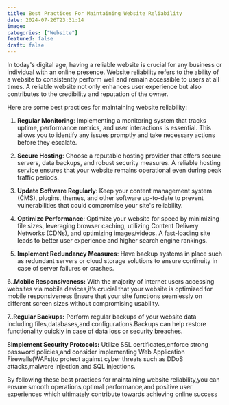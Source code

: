 ```yaml
---
title: Best Practices For Maintaining Website Reliability
date: 2024-07-26T23:31:14
image: 
categories: ["Website"]
featured: false
draft: false
---
```

In today's digital age, having a reliable website is crucial for any business or individual with an online presence. Website reliability refers to the ability of a website to consistently perform well and remain accessible to users at all times. A reliable website not only enhances user experience but also contributes to the credibility and reputation of the owner.

Here are some best practices for maintaining website reliability:

1. **Regular Monitoring**: Implementing a monitoring system that tracks uptime, performance metrics, and user interactions is essential. This allows you to identify any issues promptly and take necessary actions before they escalate.

2. **Secure Hosting**: Choose a reputable hosting provider that offers secure servers, data backups, and robust security measures. A reliable hosting service ensures that your website remains operational even during peak traffic periods.

3. **Update Software Regularly**: Keep your content management system (CMS), plugins, themes, and other software up-to-date to prevent vulnerabilities that could compromise your site's reliability.

4. **Optimize Performance**: Optimize your website for speed by minimizing file sizes, leveraging browser caching, utilizing Content Delivery Networks (CDNs), and optimizing images/videos. A fast-loading site leads to better user experience and higher search engine rankings.

5. **Implement Redundancy Measures**: Have backup systems in place such as redundant servers or cloud storage solutions to ensure continuity in case of server failures or crashes.

6..**Mobile Responsiveness:** With the majority of internet users accessing websites via mobile devices,it’s crucial that your website is optimized for mobile responsiveness Ensure that your site functions seamlessly on different screen sizes without compromising usability.


7..**Regular Backups:** Perform regular backups of your website data including files,databases,and configurations.Backups can help restore functionality quickly in case of data loss or security breaches.


8**Implement Security Protocols:** Utilize SSL certificates,enforce strong password policies,and consider implementing Web Application Firewalls(WAFs)to protect against cyber threats such as DDoS attacks,malware injection,and SQL injections.



By following these best practices for maintaining website reliability,you can ensure smooth operations,optimal performance,and positive user experiences which ultimately contribute towards achieving online success